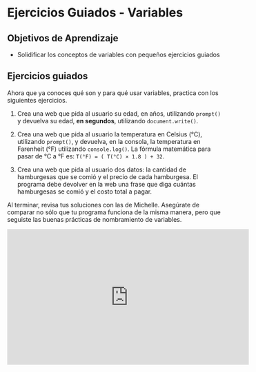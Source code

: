 # Ejercicios Guiados - Variables
## Objetivos de Aprendizaje
- Solidificar los conceptos de variables con pequeños ejercicios guiados

## Ejercicios guiados

Ahora que ya conoces qué son y para qué usar variables, practica con los siguientes ejercicios.

1. Crea una web que pida al usuario su edad, en años, utilizando `prompt()` y devuelva su edad, **en segundos**, utilizando `document.write()`.

2. Crea una web que pida al usuario la temperatura en Celsius (°C), utilizando `prompt()`, y devuelva, en la consola, la temperatura en Farenheit (°F) utilizando `console.log()`. La fórmula matemática para pasar de °C a °F es: `T(°F) = ( T(°C) × 1.8 ) + 32`.

3. Crea una web que pida al usuario dos datos: la cantidad de hamburgesas que se comió y el precio de cada hamburgesa. El programa debe devolver en la web una frase que diga cuántas hamburgesas se comió y el costo total a pagar.


Al terminar, revisa tus soluciones con las de Michelle. Asegúrate de comparar no sólo que tu programa funciona de la misma manera, pero que seguiste las buenas prácticas de nombramiento de variables.

<iframe width="560" height="315" src="https://www.youtube.com/embed/_QTag-SbZ0o" frameborder="0" allowfullscreen></iframe>
